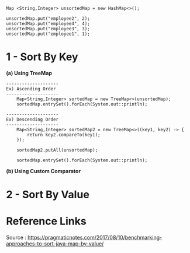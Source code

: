     Map <String,Integer> unsortedMap = new HashMap<>();
    
    unsortedMap.put("employee2", 2);
    unsortedMap.put("employee4", 4);
    unsortedMap.put("employee3", 3);
    unsortedMap.put("employee1", 1);
    
    
# 1 - Sort By Key 

**(a) Using TreeMap**

    --------------------
    Ex) Ascending Order
    --------------------
        Map<String,Integer> sortedMap = new TreeMap<>(unsortedMap);  		
        sortedMap.entrySet().forEach(System.out::println);

    --------------------
    Ex) Descending Order
    --------------------
        Map<String,Integer> sortedMap2 = new TreeMap<>((key1, key2) -> {
            return key2.compareTo(key1);
        });
        
        sortedMap2.putAll(unsortedMap);
        
        sortedMap.entrySet().forEach(System.out::println);

**(b) Using Custom Comparator**



# 2 - Sort By Value




# Reference Links

  Source : https://pragmaticnotes.com/2017/08/10/benchmarking-approaches-to-sort-java-map-by-value/
